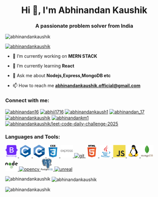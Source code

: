 <h1 align="center">Hi 👋, I'm Abhinandan Kaushik</h1>
<h3 align="center">A passionate problem solver from India</h3>

<p align="left"> <img src="https://komarev.com/ghpvc/?username=abhinandankaushik&label=Profile%20views&color=0e75b6&style=flat" alt="abhinandankaushik" /> </p>

<p align="left"> <a href="https://github.com/ryo-ma/github-profile-trophy"><img src="https://github-profile-trophy.vercel.app/?username=abhinandankaushik" alt="abhinandankaushik" /></a> </p>

- 🔭 I’m currently working on **MERN STACK**

- 🌱 I’m currently learning **React**

- 💬 Ask me about **Nodejs,Express,MongoDB etc**

- 📫 How to reach me **abhinandankaushik.official@gmail.com**

<h3 align="left">Connect with me:</h3>
<p align="left">
<a href="https://linkedin.com/in/abhinandan16" target="blank"><img align="center" src="https://raw.githubusercontent.com/rahuldkjain/github-profile-readme-generator/master/src/images/icons/Social/linked-in-alt.svg" alt="abhinandan16" height="30" width="40" /></a>
<a href="https://www.codechef.com/users/abhii1716" target="blank"><img align="center" src="https://cdn.jsdelivr.net/npm/simple-icons@3.1.0/icons/codechef.svg" alt="abhii1716" height="30" width="40" /></a>
<a href="https://www.hackerrank.com/abhinandankaush1" target="blank"><img align="center" src="https://raw.githubusercontent.com/rahuldkjain/github-profile-readme-generator/master/src/images/icons/Social/hackerrank.svg" alt="abhinandankaush1" height="30" width="40" /></a>
<a href="https://codeforces.com/profile/abhinandan_17" target="blank"><img align="center" src="https://raw.githubusercontent.com/rahuldkjain/github-profile-readme-generator/master/src/images/icons/Social/codeforces.svg" alt="abhinandan_17" height="30" width="40" /></a>
<a href="https://www.leetcode.com/abhinandankaushik" target="blank"><img align="center" src="https://raw.githubusercontent.com/rahuldkjain/github-profile-readme-generator/master/src/images/icons/Social/leet-code.svg" alt="abhinandankaushik" height="30" width="40" /></a>
<a href="https://auth.geeksforgeeks.org/user/abhinandankm1wx/" target="blank"><img align="center" src="https://raw.githubusercontent.com/rahuldkjain/github-profile-readme-generator/master/src/images/icons/Social/geeks-for-geeks.svg" alt="abhinandankm1" height="30" width="40" /></a>
<a href="https://github.com/Abhinandankaushik/LEET-CODE-DAILY-CHALLENGE-2025" target="blank"><img align="center" src="https://raw.githubusercontent.com/rahuldkjain/github-profile-readme-generator/master/src/images/icons/Social/rss.svg" alt="abhinandankaushik/leet-code-daily-challenge-2025" height="30" width="40" /></a>
</p>

<h3 align="left">Languages and Tools:</h3>
<p align="left"> <a href="https://getbootstrap.com" target="_blank" rel="noreferrer"> <img src="https://raw.githubusercontent.com/devicons/devicon/master/icons/bootstrap/bootstrap-plain-wordmark.svg" alt="bootstrap" width="40" height="40"/> </a> <a href="https://www.cprogramming.com/" target="_blank" rel="noreferrer"> <img src="https://raw.githubusercontent.com/devicons/devicon/master/icons/c/c-original.svg" alt="c" width="40" height="40"/> </a> <a href="https://www.w3schools.com/cpp/" target="_blank" rel="noreferrer"> <img src="https://raw.githubusercontent.com/devicons/devicon/master/icons/cplusplus/cplusplus-original.svg" alt="cplusplus" width="40" height="40"/> </a> <a href="https://www.w3schools.com/css/" target="_blank" rel="noreferrer"> <img src="https://raw.githubusercontent.com/devicons/devicon/master/icons/css3/css3-original-wordmark.svg" alt="css3" width="40" height="40"/> </a> <a href="https://expressjs.com" target="_blank" rel="noreferrer"> <img src="https://raw.githubusercontent.com/devicons/devicon/master/icons/express/express-original-wordmark.svg" alt="express" width="40" height="40"/> </a> <a href="https://git-scm.com/" target="_blank" rel="noreferrer"> <img src="https://www.vectorlogo.zone/logos/git-scm/git-scm-icon.svg" alt="git" width="40" height="40"/> </a> <a href="https://www.w3.org/html/" target="_blank" rel="noreferrer"> <img src="https://raw.githubusercontent.com/devicons/devicon/master/icons/html5/html5-original-wordmark.svg" alt="html5" width="40" height="40"/> </a> <a href="https://www.java.com" target="_blank" rel="noreferrer"> <img src="https://raw.githubusercontent.com/devicons/devicon/master/icons/java/java-original.svg" alt="java" width="40" height="40"/> </a> <a href="https://developer.mozilla.org/en-US/docs/Web/JavaScript" target="_blank" rel="noreferrer"> <img src="https://raw.githubusercontent.com/devicons/devicon/master/icons/javascript/javascript-original.svg" alt="javascript" width="40" height="40"/> </a> <a href="https://www.linux.org/" target="_blank" rel="noreferrer"> <img src="https://raw.githubusercontent.com/devicons/devicon/master/icons/linux/linux-original.svg" alt="linux" width="40" height="40"/> </a> <a href="https://www.mongodb.com/" target="_blank" rel="noreferrer"> <img src="https://raw.githubusercontent.com/devicons/devicon/master/icons/mongodb/mongodb-original-wordmark.svg" alt="mongodb" width="40" height="40"/> </a> <a href="https://nodejs.org" target="_blank" rel="noreferrer"> <img src="https://raw.githubusercontent.com/devicons/devicon/master/icons/nodejs/nodejs-original-wordmark.svg" alt="nodejs" width="40" height="40"/> </a> <a href="https://opencv.org/" target="_blank" rel="noreferrer"> <img src="https://www.vectorlogo.zone/logos/opencv/opencv-icon.svg" alt="opencv" width="40" height="40"/> </a> <a href="https://www.postgresql.org" target="_blank" rel="noreferrer"> <img src="https://raw.githubusercontent.com/devicons/devicon/master/icons/postgresql/postgresql-original-wordmark.svg" alt="postgresql" width="40" height="40"/> </a> <a href="https://unrealengine.com/" target="_blank" rel="noreferrer"> <img src="https://raw.githubusercontent.com/kenangundogan/fontisto/036b7eca71aab1bef8e6a0518f7329f13ed62f6b/icons/svg/brand/unreal-engine.svg" alt="unreal" width="40" height="40"/> </a> </p>

<p><img align="left" src="https://github-readme-stats.vercel.app/api/top-langs?username=abhinandankaushik&show_icons=true&locale=en&layout=compact" alt="abhinandankaushik" /></p>

<p>&nbsp;<img align="center" src="https://github-readme-stats.vercel.app/api?username=abhinandankaushik&show_icons=true&locale=en" alt="abhinandankaushik" /></p>

<p><img align="center" src="https://github-readme-streak-stats.herokuapp.com/?user=abhinandankaushik&" alt="abhinandankaushik" /></p>

